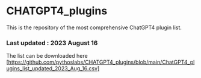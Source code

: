 # CHATGPT4_plugins
This is the repository of the  most comprehensive ChatGPT4 plugin list. 
### Last updated : 2023 August 16

The list can be downloaded here 
[https://github.com/pythoslabs/CHATGPT4_plugins/blob/main/ChatGPT4_plugins_list_updated_2023_Aug_16.csv]

